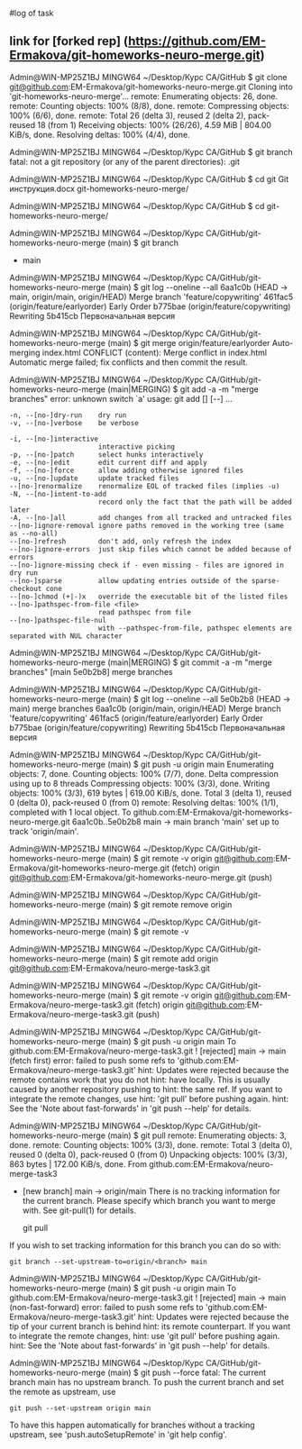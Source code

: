 #log of task

## link for [forked rep] (https://github.com/EM-Ermakova/git-homeworks-neuro-merge.git)
 
Admin@WIN-MP25Z1BJ MINGW64 ~/Desktop/Курс СА/GitHub
$ git clone git@github.com:EM-Ermakova/git-homeworks-neuro-merge.git
Cloning into 'git-homeworks-neuro-merge'...
remote: Enumerating objects: 26, done.
remote: Counting objects: 100% (8/8), done.
remote: Compressing objects: 100% (6/6), done.
remote: Total 26 (delta 3), reused 2 (delta 2), pack-reused 18 (from 1)
Receiving objects: 100% (26/26), 4.59 MiB | 804.00 KiB/s, done.
Resolving deltas: 100% (4/4), done.

Admin@WIN-MP25Z1BJ MINGW64 ~/Desktop/Курс СА/GitHub
$ git branch
fatal: not a git repository (or any of the parent directories): .git

Admin@WIN-MP25Z1BJ MINGW64 ~/Desktop/Курс СА/GitHub
$ cd git
Git инструкция.docx        git-homeworks-neuro-merge/

Admin@WIN-MP25Z1BJ MINGW64 ~/Desktop/Курс СА/GitHub
$ cd git-homeworks-neuro-merge/

Admin@WIN-MP25Z1BJ MINGW64 ~/Desktop/Курс СА/GitHub/git-homeworks-neuro-merge (main)
$ git branch
* main

Admin@WIN-MP25Z1BJ MINGW64 ~/Desktop/Курс СА/GitHub/git-homeworks-neuro-merge (main)
$ git log --oneline --all
6aa1c0b (HEAD -> main, origin/main, origin/HEAD) Merge branch 'feature/copywriting'
461fac5 (origin/feature/earlyorder) Early Order
b775bae (origin/feature/copywriting) Rewriting
5b415cb Первоначальная версия

Admin@WIN-MP25Z1BJ MINGW64 ~/Desktop/Курс СА/GitHub/git-homeworks-neuro-merge (main)
$ git merge origin/feature/earlyorder
Auto-merging index.html
CONFLICT (content): Merge conflict in index.html
Automatic merge failed; fix conflicts and then commit the result.

Admin@WIN-MP25Z1BJ MINGW64 ~/Desktop/Курс СА/GitHub/git-homeworks-neuro-merge (main|MERGING)
$ git add -a -m "merge branches"
error: unknown switch `a'
usage: git add [<options>] [--] <pathspec>...

    -n, --[no-]dry-run    dry run
    -v, --[no-]verbose    be verbose

    -i, --[no-]interactive
                          interactive picking
    -p, --[no-]patch      select hunks interactively
    -e, --[no-]edit       edit current diff and apply
    -f, --[no-]force      allow adding otherwise ignored files
    -u, --[no-]update     update tracked files
    --[no-]renormalize    renormalize EOL of tracked files (implies -u)
    -N, --[no-]intent-to-add
                          record only the fact that the path will be added later
    -A, --[no-]all        add changes from all tracked and untracked files
    --[no-]ignore-removal ignore paths removed in the working tree (same as --no-all)
    --[no-]refresh        don't add, only refresh the index
    --[no-]ignore-errors  just skip files which cannot be added because of errors
    --[no-]ignore-missing check if - even missing - files are ignored in dry run
    --[no-]sparse         allow updating entries outside of the sparse-checkout cone
    --[no-]chmod (+|-)x   override the executable bit of the listed files
    --[no-]pathspec-from-file <file>
                          read pathspec from file
    --[no-]pathspec-file-nul
                          with --pathspec-from-file, pathspec elements are separated with NUL character


Admin@WIN-MP25Z1BJ MINGW64 ~/Desktop/Курс СА/GitHub/git-homeworks-neuro-merge (main|MERGING)
$ git commit -a -m "merge branches"
[main 5e0b2b8] merge branches

Admin@WIN-MP25Z1BJ MINGW64 ~/Desktop/Курс СА/GitHub/git-homeworks-neuro-merge (main)
$ git log --oneline --all
5e0b2b8 (HEAD -> main) merge branches
6aa1c0b (origin/main, origin/HEAD) Merge branch 'feature/copywriting'
461fac5 (origin/feature/earlyorder) Early Order
b775bae (origin/feature/copywriting) Rewriting
5b415cb Первоначальная версия

Admin@WIN-MP25Z1BJ MINGW64 ~/Desktop/Курс СА/GitHub/git-homeworks-neuro-merge (main)
$ git push -u origin main
Enumerating objects: 7, done.
Counting objects: 100% (7/7), done.
Delta compression using up to 8 threads
Compressing objects: 100% (3/3), done.
Writing objects: 100% (3/3), 619 bytes | 619.00 KiB/s, done.
Total 3 (delta 1), reused 0 (delta 0), pack-reused 0 (from 0)
remote: Resolving deltas: 100% (1/1), completed with 1 local object.
To github.com:EM-Ermakova/git-homeworks-neuro-merge.git
   6aa1c0b..5e0b2b8  main -> main
branch 'main' set up to track 'origin/main'.

Admin@WIN-MP25Z1BJ MINGW64 ~/Desktop/Курс СА/GitHub/git-homeworks-neuro-merge (main)
$ git remote -v
origin  git@github.com:EM-Ermakova/git-homeworks-neuro-merge.git (fetch)
origin  git@github.com:EM-Ermakova/git-homeworks-neuro-merge.git (push)

Admin@WIN-MP25Z1BJ MINGW64 ~/Desktop/Курс СА/GitHub/git-homeworks-neuro-merge (main)
$ git remote remove origin

Admin@WIN-MP25Z1BJ MINGW64 ~/Desktop/Курс СА/GitHub/git-homeworks-neuro-merge (main)
$ git remote -v

Admin@WIN-MP25Z1BJ MINGW64 ~/Desktop/Курс СА/GitHub/git-homeworks-neuro-merge (main)
$ git remote add origin git@github.com:EM-Ermakova/neuro-merge-task3.git

Admin@WIN-MP25Z1BJ MINGW64 ~/Desktop/Курс СА/GitHub/git-homeworks-neuro-merge (main)
$ git remote -v
origin  git@github.com:EM-Ermakova/neuro-merge-task3.git (fetch)
origin  git@github.com:EM-Ermakova/neuro-merge-task3.git (push)

Admin@WIN-MP25Z1BJ MINGW64 ~/Desktop/Курс СА/GitHub/git-homeworks-neuro-merge (main)
$ git push -u origin main
To github.com:EM-Ermakova/neuro-merge-task3.git
 ! [rejected]        main -> main (fetch first)
error: failed to push some refs to 'github.com:EM-Ermakova/neuro-merge-task3.git'
hint: Updates were rejected because the remote contains work that you do not
hint: have locally. This is usually caused by another repository pushing to
hint: the same ref. If you want to integrate the remote changes, use
hint: 'git pull' before pushing again.
hint: See the 'Note about fast-forwards' in 'git push --help' for details.

Admin@WIN-MP25Z1BJ MINGW64 ~/Desktop/Курс СА/GitHub/git-homeworks-neuro-merge (main)
$ git pull
remote: Enumerating objects: 3, done.
remote: Counting objects: 100% (3/3), done.
remote: Total 3 (delta 0), reused 0 (delta 0), pack-reused 0 (from 0)
Unpacking objects: 100% (3/3), 863 bytes | 172.00 KiB/s, done.
From github.com:EM-Ermakova/neuro-merge-task3
 * [new branch]      main       -> origin/main
There is no tracking information for the current branch.
Please specify which branch you want to merge with.
See git-pull(1) for details.

    git pull <remote> <branch>

If you wish to set tracking information for this branch you can do so with:

    git branch --set-upstream-to=origin/<branch> main


Admin@WIN-MP25Z1BJ MINGW64 ~/Desktop/Курс СА/GitHub/git-homeworks-neuro-merge (main)
$ git push -u origin main
To github.com:EM-Ermakova/neuro-merge-task3.git
 ! [rejected]        main -> main (non-fast-forward)
error: failed to push some refs to 'github.com:EM-Ermakova/neuro-merge-task3.git'
hint: Updates were rejected because the tip of your current branch is behind
hint: its remote counterpart. If you want to integrate the remote changes,
hint: use 'git pull' before pushing again.
hint: See the 'Note about fast-forwards' in 'git push --help' for details.

Admin@WIN-MP25Z1BJ MINGW64 ~/Desktop/Курс СА/GitHub/git-homeworks-neuro-merge (main)
$ git push --force
fatal: The current branch main has no upstream branch.
To push the current branch and set the remote as upstream, use

    git push --set-upstream origin main

To have this happen automatically for branches without a tracking
upstream, see 'push.autoSetupRemote' in 'git help config'.
